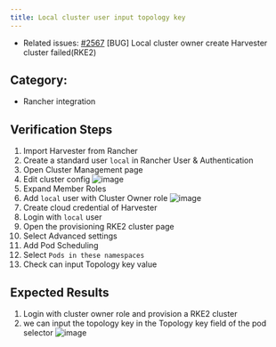 ```yaml
---
title: Local cluster user input topology key
---
```


* Related issues: [#2567](https://github.com/harvester/harvester/issues/2567) [BUG] Local cluster owner create Harvester cluster failed(RKE2)

## Category: 
* Rancher integration

## Verification Steps
1. Import Harvester from Rancher 
1. Create a standard user `local` in Rancher User & Authentication
1. Open Cluster Management page 
1. Edit cluster config 
![image](https://user-images.githubusercontent.com/29251855/182781682-5cdd3c6a-517b-4f61-980d-3ee3cab86745.png)
1. Expand Member Roles
1. Add `local` user with Cluster Owner role
![image](https://user-images.githubusercontent.com/29251855/182781823-b71ba504-6488-4581-b50d-17c333496b8c.png)
1. Create cloud credential of Harvester
1. Login with `local` user
1. Open the provisioning RKE2 cluster page 
1. Select Advanced settings
1. Add Pod Scheduling
1. Select `Pods in these namespaces`
1. Check can input Topology key value 
## Expected Results
1. Login with cluster owner role and provision a RKE2 cluster
1. we can input the topology key in the Topology key field of the pod selector 
![image](https://user-images.githubusercontent.com/29251855/182752496-1fa49c1d-1b93-4147-9d5b-ef3a56d5bd2b.png)